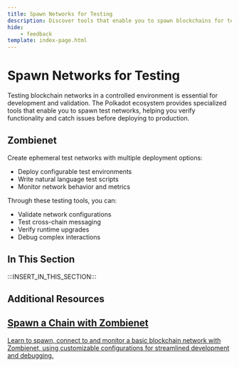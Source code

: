 ```yaml
---
title: Spawn Networks for Testing
description: Discover tools that enable you to spawn blockchains for testing, allowing for debugging, and validation of your blockchain setups in a controlled environment.
hide: 
    - feedback
template: index-page.html
---
```


# Spawn Networks for Testing

Testing blockchain networks in a controlled environment is essential for development and validation. The Polkadot ecosystem provides specialized tools that enable you to spawn test networks, helping you verify functionality and catch issues before deploying to production.

## Zombienet

Create ephemeral test networks with multiple deployment options:

- Deploy configurable test environments
- Write natural language test scripts
- Monitor network behavior and metrics

Through these testing tools, you can:

- Validate network configurations
- Test cross-chain messaging
- Verify runtime upgrades
- Debug complex interactions

## In This Section

:::INSERT_IN_THIS_SECTION:::

## Additional Resources

<div class="subsection-wrapper">
  <div class="card">
    <a href="/tutorials/polkadot-sdk/testing/spawn-basic-chain/">
      <h2 class="title">Spawn a Chain with Zombienet</h2>
      <p class="description">Learn to spawn, connect to and monitor a basic blockchain network with Zombienet, using customizable configurations for streamlined development and debugging.</p>
    </a>
</div>